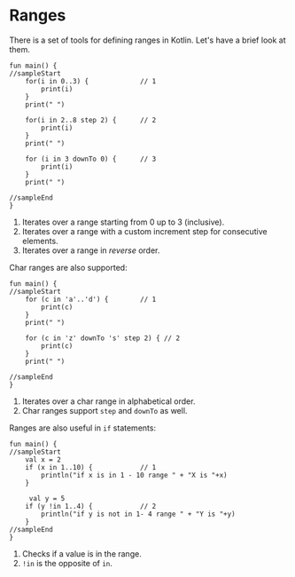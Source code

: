# Ranges

There is a set of tools for defining ranges in Kotlin. Let's have a brief look at them.

```run-kotlin
fun main() {
//sampleStart
    for(i in 0..3) {             // 1
        print(i)
    }
    print(" ")

    for(i in 2..8 step 2) {      // 2
        print(i)
    }
    print(" ")

    for (i in 3 downTo 0) {      // 3
        print(i)
    }
    print(" ")

//sampleEnd
}
```

1. Iterates over a range starting from 0 up to 3 (inclusive).
2. Iterates over a range with a custom increment step for consecutive elements.
5. Iterates over a range in _reverse_ order.

Char ranges are also supported: 

```run-kotlin
fun main() {
//sampleStart
    for (c in 'a'..'d') {        // 1
        print(c)
    }
    print(" ")

    for (c in 'z' downTo 's' step 2) { // 2
        print(c)
    }
    print(" ")

//sampleEnd
}
```

1. Iterates over a char range in alphabetical order.
2. Char ranges support `step` and `downTo` as well.

Ranges are also useful in `if` statements:

```run-kotlin
fun main() {
//sampleStart
    val x = 2
    if (x in 1..10) {            // 1
        println("if x is in 1 - 10 range " + "X is "+x)
    }
   
     val y = 5
    if (y !in 1..4) {            // 2
        println("if y is not in 1- 4 range " + "Y is "+y)
    }
//sampleEnd
}
```

1. Checks if a value is in the range.
2. `!in` is the opposite of `in`.
